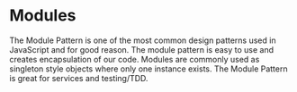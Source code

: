 # Modules

The Module Pattern is one of the most common design patterns used in JavaScript and for good reason.
The module pattern is easy to use and creates encapsulation of our code. Modules are commonly used as singleton style objects where only one instance exists. The Module Pattern is great for services and testing/TDD.